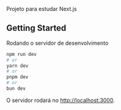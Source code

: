 Projeto para estudar Next.js

## Getting Started

Rodando o servidor de desenvolvimento

```bash
npm run dev
# or
yarn dev
# or
pnpm dev
# or
bun dev
```

O servidor rodará no [http://localhost:3000](http://localhost:3000).
